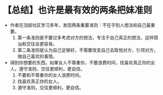 # 【总结】也许是最有效的两条把妹准则

-   作者在泡妞社区学习多年，发现两条重要准则：不在乎别人想法和自己最重要。
    1.  第一条准则是不要过多考虑对方的想法，专注于自己真正的想法，这样搭讪和交往会更容易。
    2.  第二条准则是认为自己足够好，不需要改变自己去取悦对方，引领对方，做自己喜欢的事情。
-   得到你想要的东西。如果女人不尊重你，不要浪费时间，找喜欢真正你的女人。遵守准则，交往更顺利，更自信。
    1.  不要和不尊重你的女人浪费时间。
    2.  找喜欢真正你的女人。
    3.  遵守准则，交往更顺利，更自信。